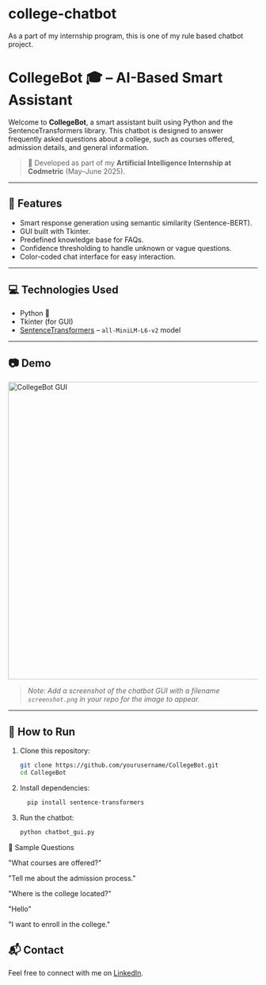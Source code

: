 # college-chatbot
As a part of my internship program, this is one of my rule based chatbot project.

# CollegeBot 🎓 – AI-Based Smart Assistant

Welcome to **CollegeBot**, a smart assistant built using Python and the SentenceTransformers library. This chatbot is designed to answer frequently asked questions about a college, such as courses offered, admission details, and general information.

> 🚀 Developed as part of my **Artificial Intelligence Internship at Codmetric** (May–June 2025).

---

## 🧠 Features

- Smart response generation using semantic similarity (Sentence-BERT).
- GUI built with Tkinter.
- Predefined knowledge base for FAQs.
- Confidence thresholding to handle unknown or vague questions.
- Color-coded chat interface for easy interaction.

---

## 💻 Technologies Used

- Python 🐍
- Tkinter (for GUI)
- [SentenceTransformers](https://www.sbert.net/) – `all-MiniLM-L6-v2` model

---

## 📷 Demo

<img src="screenshot.png" alt="CollegeBot GUI" width="600"/>

> *Note: Add a screenshot of the chatbot GUI with a filename `screenshot.png` in your repo for the image to appear.*

---

## 🚀 How to Run

1. Clone this repository:
   ```bash
   git clone https://github.com/yourusername/CollegeBot.git
   cd CollegeBot
2. Install dependencies:
   ```bash
     pip install sentence-transformers
3. Run the chatbot:
    ```bash
    python chatbot_gui.py

📝 Sample Questions

"What courses are offered?"

"Tell me about the admission process."

"Where is the college located?"

"Hello"

"I want to enroll in the college."

## 📬 Contact

Feel free to connect with me on [LinkedIn](https://www.linkedin.com/in/adithyan-suresh/).

